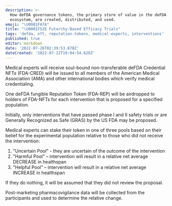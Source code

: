 ```yaml
---
description: >-
  How deFDA governance tokens, the primary store of value in the deFDA
  ecosystem, are created, distributed, and used.
emoji: "\U0001FA7A"
title: "\U0001F52E Futarchy-Based Efficacy Trials"
tags: 'defda, nft, reputation-tokens, medical-experts, interventions'
published: true
editor: markdown
date: '2022-07-26T02:39:53.878Z'
dateCreated: '2022-07-22T19:04:54.626Z'
---
```


Medical experts will receive soul-bound non-transferable deFDA Credential NFTs (FDA-CRED) will be issued to all members of the American Medical Association (AMA) and other international bodies which verify medical credentialing.

One deFDA fungible Reputation Token (FDA-REP) will be airdropped to holders of FDA-NFTs for each intervention that is proposed for a specified population.

Initially, only interventions that have passed phase I and II safety trials or are Generally Recognized as Safe (GRAS) by the US FDA may be proposed.

Medical experts can stake their token in one of three pools based on their belief for the experimental population relative to those who did not receive the intervention:

1. "Uncertain Pool" - they are uncertain of the outcome of the intervention
2. "Harmful Pool" – intervention will result in a relative net average DECREASE in healthspan
3. "Helpful Pool" – intervention will result in a relative net average INCREASE in healthspan

If they do nothing, it will be assumed that they did not review the proposal.

Post-marketing pharmacovigilance data will be collected from the participants and used to determine the relative change.
